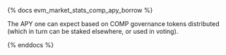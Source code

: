 {% docs evm_market_stats_comp_apy_borrow %}

The APY one can expect based on COMP governance tokens distributed (which in turn can be staked elsewhere, or used in voting).

{% enddocs %}
